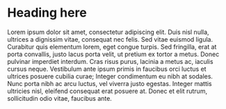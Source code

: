 <h1>Heading here</h1>

<p>Lorem ipsum dolor sit amet, consectetur adipiscing elit. Duis nisl nulla, ultrices a dignissim vitae, consequat nec felis. Sed vitae euismod ligula. 
Curabitur quis elementum lorem, eget congue turpis. Sed fringilla, erat at porta convallis, justo lacus porta velit, ut pretium ex tortor a metus. 
Donec pulvinar imperdiet interdum. Cras risus purus, lacinia a metus ac, iaculis cursus neque. Vestibulum ante ipsum primis in faucibus orci luctus 
et ultrices posuere cubilia curae; Integer condimentum eu nibh at sodales. Nunc porta nibh ac arcu luctus, vel viverra justo egestas. Integer mattis
ultricies nisl, eleifend consequat erat posuere at. Donec et elit rutrum, sollicitudin odio vitae, faucibus ante.</p>
